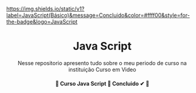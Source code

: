 https://img.shields.io/static/v1?label=JavaScript(Básico)&message=Concluido&color=#ffff00&style=for-the-badge&logo=JavaScript

<h1 align="center">Java Script</h1>
<p align="center">Nesse repositorio apresento tudo sobre o meu periodo de curso na instituição Curso em Video</p>

<h4 align="center"> 
	🚧  Curso Java Script 🚀 Concluido ✔ 🚧
</h4>
